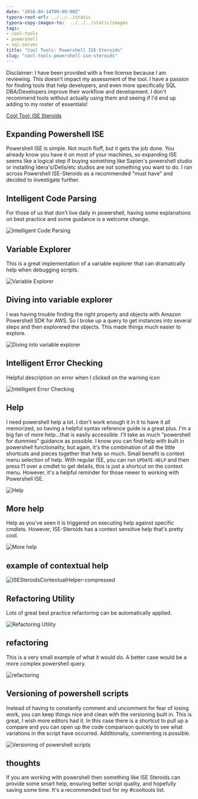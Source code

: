 ```yaml
---
date: "2016-04-14T00:00:00Z"
typora-root-url: ../../../static
typora-copy-images-to:  ../../../static/images
tags:
- cool-tools
- powershell
- sql-server
title: "Cool Tools: Powershell ISE-Steroids"
slug: "cool-tools-powershell-ise-steroids"
---
```


Disclaimer: I have been provided with a free license because I am reviewing. This doesn't impact my assessment of the tool. I have a passion for finding tools that help developers, and even more specifically SQL DBA/Developers improve their workflow and development. I don't recommend tools without actually using them and seeing if I'd end up adding to my roster of essentials!



[Cool Tool: ISE Steroids](http://www.powertheshell.com/isesteroids)

## Expanding Powershell ISE

Powershell ISE is simple. Not much fluff, but it gets the job done. You already know you have it on most of your machines, so expanding ISE seems like a logical step if buying something like Sapien's powershell studio or installing Idera's/Dells/etc studios are not something you want to do. I ran across Powershell ISE-Steroids as a recommended "must have" and decided to investigate further.

## Intelligent Code Parsing

For those of us that don't live daily in powershell, having some explanations on best practice and some guidance is a welcome change.

![Intelligent Code Parsing](/images/intelligent-code-parsing.png)

## Variable Explorer

This is a great implementation of a variable explorer that can dramatically help when debugging scripts.

![Variable Explorer](/images/variable-explorer.png)

## Diving into variable explorer

I was having trouble finding the right property and objects with Amazon Powershell SDK for AWS. So I broke up a query to get instances into several steps and then explorered the objects. This made things much easier to explore.

![Diving into variable explorer ](/images/diving-into-variable-explorer-.png)

## Intelligent Error Checking

Helpful description on error when I clicked on the warning icon

![Intelligent Error Checking](/images/intelligent-error-checking.png)

## Help

I need powershell help a lot. I don't work enough it in it to have it all memorized, so having a helpful syntax reference guide is a great plus.
I'm a big fan of more help...that is easily accessible. I'll take as much "powershell for dummies" guidance as possible. I know you can find help with built in powershell functionality, but again, it's the combination of all the little shortcuts and pieces together that help so much.
Small benefit is context menu selection of help. With regular ISE, you can run `UPDATE-HELP`  and then press f1 over a cmdlet to get details, this is just a shortcut on the context menu. However, it's a helpful reminder for those newer to working with Powershell ISE.

![Help](/images/help.png)

## More help

Help as you've seen it is triggered on executing help against specific cmdlets. However, ISE-Steroids has a context sensitive help that's pretty cool.

![More help](/images/more-help.png)

## example of contextual help

![ISESteroidsContextualHelper-compressed](/images/ISESteroidsContextualHelper-compressed.gif)

## Refactoring Utility

Lots of great best practice refactoring can be automatically applied.

![Refactoring Utility](/images/refactoring-utility.png)

## refactoring

This is a very small example of what it would do. A better case would be a more complex powershell query.

![refactoring](/images/refactoring.png)

## Versioning of powershell scripts

Instead of having to constantly comment and uncomment for fear of losing work, you can keep things nice and clean with the versioning built in. This is great, I wish more editors had it.
In this case there is a shortcut to pull up a compare and you can open up the code comparison quickly to see what variations in the script have occurred. Additionally, commenting is possible.

![Versioning of powershell scripts](/images/versioning-of-powershell-scripts.png)

## thoughts

If you are working with powershell then something like ISE Steroids can provide some smart help, ensuring better script quality, and hopefully saving some time. It's a recommended tool for my #cooltools list.
